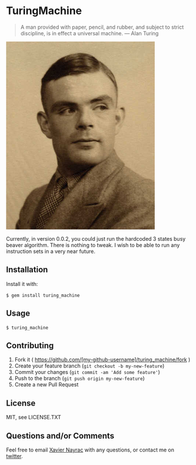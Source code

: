 TuringMachine
=============

> A man provided with paper, pencil, and rubber, and subject to strict discipline, is in effect a universal machine.
> — Alan Turing

![Photo of Alan Turing](alan-turing2.jpg)

Currently, in version 0.0.2, you could just run the hardcoded 3 states busy beaver
algorithm. There is nothing to tweak.
I wish to be able to run any instruction sets in a very near future.

## Installation

Install it with:

    $ gem install turing_machine

## Usage

    $ turing_machine

## Contributing

1. Fork it ( https://github.com/[my-github-username]/turing_machine/fork )
2. Create your feature branch (`git checkout -b my-new-feature`)
3. Commit your changes (`git commit -am 'Add some feature'`)
4. Push to the branch (`git push origin my-new-feature`)
5. Create a new Pull Request

## License

MIT, see LICENSE.TXT

## Questions and/or Comments

Feel free to email [Xavier Nayrac](mailto:xavier.nayrac@gmail.com)
with any questions, or contact me on [twitter](https://twitter.com/lkdjiin).
